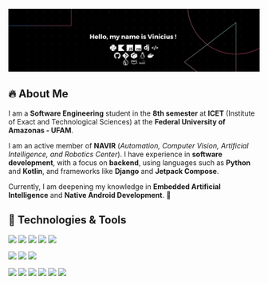 ![Hello, my name is Vinicius!](\assets\top.png)

## 🔥 About Me  
I am a **Software Engineering** student in the **8th semester** at **ICET** (Institute of Exact and Technological Sciences) at the **Federal University of Amazonas - UFAM**.

I am an active member of **NAVIR** (*Automation, Computer Vision, Artificial Intelligence, and Robotics Center*). I have experience in **software development**, with a focus on **backend**, using languages such as **Python** and **Kotlin**, and frameworks like **Django** and **Jetpack Compose**.

Currently, I am deepening my knowledge in **Embedded Artificial Intelligence** and **Native Android Development**. 🚀

## 🔧 Technologies & Tools
<!--tech -->
![](https://img.shields.io/badge/Code-Python-informational?style=flat&logo=python&logoColor=white&color=2F4F4F)
![](https://img.shields.io/badge/Code-Kotlin-informational?style=flat&logo=kotlin&logoColor=white&color=2F4F4F)
![](https://img.shields.io/badge/Code-JavaScript-informational?style=flat&logo=javascript&logoColor=white&color=2F4F4F)
![](https://img.shields.io/badge/Code-Css-informational?style=flat&logo=css&logoColor=white&color=2F4F4F)
![](https://img.shields.io/badge/Code-Html-informational?style=flat&logo=html5&logoColor=white&color=2F4F4F)

<!--framework -->
![](https://img.shields.io/badge/Framework-Django-informational?style=flat&logo=django&logoColor=white&color=2F4F4F)
![](https://img.shields.io/badge/Framework-Jetpack_Compose-informational?style=flat&logo=JetpackCompose&logoColor=white&color=2F4F4F)
![](https://img.shields.io/badge/Framework-Fastapi-informational?style=flat&logo=fastapi&logoColor=white&color=2F4F4F)

<!--tools -->
![](https://img.shields.io/badge/OS-Linux-informational?style=flat&logo=linux&logoColor=white&color=2F4F4F)
![](https://img.shields.io/badge/Editor-IntelliJ_IDEA-informational?style=flat&logo=intellij-idea&logoColor=white&color=2F4F4F)
![](https://img.shields.io/badge/Tools-Firebase-informational?style=flat&logo=firebase&logoColor=white&color=2F4F4F)
![](https://img.shields.io/badge/Tools-PostgreSQL-informational?style=flat&logo=postgresql&logoColor=white&color=2F4F4F)
![](https://img.shields.io/badge/Tools-Mysql-informational?style=flat&logo=mysql&logoColor=white&color=2F4F4F)
![](https://img.shields.io/badge/Tools-Docker-informational?style=flat&logo=docker&logoColor=white&color=2F4F4F)


